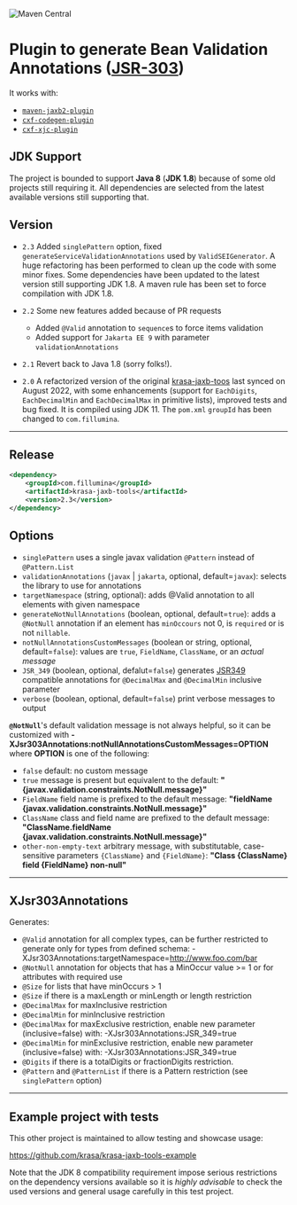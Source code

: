 ![Maven Central](https://img.shields.io/maven-central/v/com.fillumina/krasa-jaxb-tools.svg)

# Plugin to generate Bean Validation Annotations ([JSR-303](https://beanvalidation.org/1.0/spec/))

It works with:

- [`maven-jaxb2-plugin`](https://github.com/highsource/jaxb-tools)
- [`cxf-codegen-plugin`](https://cxf.apache.org/docs/maven-cxf-codegen-plugin-wsdl-to-java.html)
- [`cxf-xjc-plugin`](https://cxf.apache.org/cxf-xjc-plugin.html)

## JDK Support

The project is bounded to support **Java 8** (**JDK 1.8**) because of some old projects still requiring it. All dependencies are selected from the latest available versions still supporting that.

## Version

- `2.3` Added `singlePattern` option, fixed `generateServiceValidationAnnotations` used by `ValidSEIGenerator`.
  A huge refactoring has been performed to clean up the code with some minor fixes. Some dependencies have been updated to the latest version still supporting JDK 1.8. A maven rule has been set to force compilation with JDK 1.8.

- `2.2` Some new features added because of PR requests
  
  - Added `@Valid` annotation to `sequence`s to force items validation
  - Added support for `Jakarta EE 9` with parameter `validationAnnotations`

- `2.1` Revert back to Java 1.8 (sorry folks!).

- `2.0` A refactorized version of the original [krasa-jaxb-toos](https://github.com/krasa/krasa-jaxb-tools) last synced on August 2022, with some enhancements (support for `EachDigits`, `EachDecimalMin` and `EachDecimalMax` in primitive lists), improved tests and bug fixed. It is compiled using JDK 11. The `pom.xml` `groupId` has been changed to `com.fillumina`.

-----

Release
----------------

```xml
<dependency>
    <groupId>com.fillumina</groupId>
    <artifactId>krasa-jaxb-tools</artifactId>
    <version>2.3</version>
</dependency>
```

Options
----------------

- `singlePattern`  uses a single javax validation `@Pattern` instead of `@Pattern.List`
- `validationAnnotations` (`javax` | `jakarta`, optional, default=`javax`): selects the library to use for annotations
- `targetNamespace` (string, optional): adds @Valid annotation to all elements with given namespace
- `generateNotNullAnnotations` (boolean, optional, default=`true`): adds a `@NotNull` annotation if an element has `minOccours` not 0, is `required` or is not `nillable`.
- `notNullAnnotationsCustomMessages` (boolean or string, optional, default=`false`): values are `true`, `FieldName`, `ClassName`, or an *actual message*
- `JSR_349` (boolean, optional, defalut=`false`) generates [JSR349](https://beanvalidation.org/1.1/) compatible annotations for `@DecimalMax` and `@DecimalMin` inclusive parameter
- `verbose` (boolean, optional, default=`false`) print verbose messages to output

**`@NotNull`**'s default validation message is not always helpful, so it can be customized with **-XJsr303Annotations:notNullAnnotationsCustomMessages=OPTION** where **OPTION** is one of the following:

* `false` default: no custom message
* `true` message is present but equivalent to the default: **"{javax.validation.constraints.NotNull.message}"**
* `FieldName` field name is prefixed to the default message: **"fieldName {javax.validation.constraints.NotNull.message}"**
* `ClassName` class and field name are prefixed to the default message: **"ClassName.fieldName {javax.validation.constraints.NotNull.message}"**
* `other-non-empty-text` arbitrary message, with substitutable, case-sensitive parameters `{ClassName}` and `{FieldName}`: **"Class {ClassName} field {FieldName} non-null"**

----

XJsr303Annotations
----------------

Generates:

* `@Valid` annotation for all complex types, can be further restricted to generate only for types from defined schema: -XJsr303Annotations:targetNamespace=http://www.foo.com/bar
* `@NotNull` annotation for objects that has a MinOccur value >= 1 or for attributes with required use
* `@Size` for lists that have minOccurs > 1
* `@Size` if there is a maxLength or minLength or length restriction
* `@DecimalMax` for maxInclusive restriction
* `@DecimalMin` for minInclusive restriction
* `@DecimalMax` for maxExclusive restriction, enable new parameter (inclusive=false) with: -XJsr303Annotations:JSR_349=true
* `@DecimalMin` for minExclusive restriction, enable new parameter (inclusive=false) with: -XJsr303Annotations:JSR_349=true
* `@Digits` if there is a totalDigits or fractionDigits restriction.
* `@Pattern` and `@PatternList` if there is a Pattern restriction (see `singlePattern` option)

----

Example project with tests
----------------

This other project is maintained to allow testing and showcase usage:

https://github.com/krasa/krasa-jaxb-tools-example

Note that the JDK 8 compatibility requirement impose serious restrictions on the dependency versions available so it is *highly advisable* to check the used versions and general usage carefully in this test project. 

